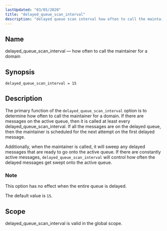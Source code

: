 ```yaml
---
lastUpdated: "03/05/2020"
title: "delayed_queue_scan_interval"
description: "delayed queue scan interval how often to call the maintainer for a domain delayed queue scan interval 15 The primary function of the delayed queue scan interval option is to determine how often to call the maintainer for a domain If there are messages on the active queue then it..."
---
```


<a name="conf.ref.delayed_queue_scan_interval"></a> 
## Name

delayed_queue_scan_interval — how often to call the maintainer for a domain

## Synopsis

`delayed_queue_scan_interval = 15`

<a name="idp24164256"></a> 
## Description

The primary function of the `delayed_queue_scan_interval` option is to determine how often to call the maintainer for a domain. If there are messages on the active queue, then it is called at least every delayed_queue_scan_interval. If all the messages are on the delayed queue, then the maintainer is scheduled for the next attempt on the first delayed message.

Additionally, when the maintainer is called, it will sweep any delayed messages that are ready to go onto the active queue. If there are constantly active messages, `delayed_queue_scan_interval` will control how often the delayed messages get swept onto the active queue.

### Note

This option has no effect when the entire queue is delayed.

The default value is `15`.

<a name="idp24169904"></a> 
## Scope

delayed_queue_scan_interval is valid in the global scope.